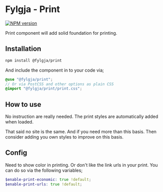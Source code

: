 # Fylgja - Print

[![NPM version](https://img.shields.io/npm/v/@fylgja/print.svg)](https://www.npmjs.org/package/@fylgja/print)

Print component will add solid foundation for printing.

## Installation

```bash
npm install @fylgja/print
```

And include the component in to your code via;

```scss
@use "@fylgja/print";
// Or via PostCSS and other options as plain CSS
@import "@fylgja/print/print.css";
```

## How to use

No instruction are really needed.
The print styles are automatically added when loaded.

That said no site is the same.
And if you need more than this basis.
Then consider adding you own styles to improve on this basis.

## Config

Need to show color in printing.
Or don't like the link urls in your print.
You can do so via the following variables;

```scss
$enable-print-economic: true !default;
$enable-print-urls: true !default;
```
